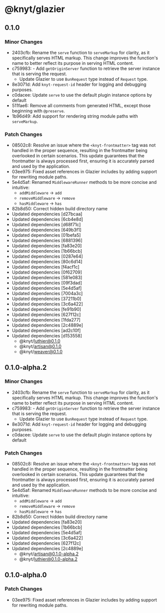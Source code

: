 # @knyt/glazier

## 0.1.0

### Minor Changes

- 2403cfb: Rename the `serve` function to `serveMarkup` for clarity, as it specifically serves HTML markup. This change improves the function's name to better reflect its purpose in serving HTML content.
- c759983: - Add `getOriginServer` function to retrieve the server instance that is serving the request.
  - Update Glazier to use `BunRequest` type instead of `Request` type.
- 8e3071d: Add `knyt-request-id` header for logging and debugging purposes.
- c0dacee: Update `serve` to use the default plugin instance options by default
- 511fae6: Remove all comments from generated HTML, except those beginning with `@preserve`.
- 1b96d49: Add support for rendering string module paths with `serveMarkup`.

### Patch Changes

- 08502c8: Resolve an issue where the `<knyt-frontmatter>` tag was not handled in the proper sequence, resulting in the frontmatter being overlooked in certain scenarios. This update guarantees that the frontmatter is always processed first, ensuring it is accurately parsed and used by the application.
- 03ee975: Fixed asset references in Glazier includes by adding support for rewriting module paths.
- 5e4d5af: Renamed `MiddlewareRunner` methods to be more concise and intuitive:
  - `addMiddleware` -> `add`
  - `removeMiddleware` -> `remove`
  - `hasMiddleware` -> `has`
- 82b8d50: Correct hidden build directory name
- Updated dependencies [d27bcaa]
- Updated dependencies [6cb4e8d]
- Updated dependencies [d68f71c]
- Updated dependencies [649b3f1]
- Updated dependencies [01befa5]
- Updated dependencies [6881396]
- Updated dependencies [fa83e20]
- Updated dependencies [1b66bcb]
- Updated dependencies [0287e64]
- Updated dependencies [80c6d14]
- Updated dependencies [f4acf1c]
- Updated dependencies [0f62709]
- Updated dependencies [581e083]
- Updated dependencies [09f3dad]
- Updated dependencies [5e4d5af]
- Updated dependencies [7004a3c]
- Updated dependencies [37211b0]
- Updated dependencies [3c6a422]
- Updated dependencies [fe91b90]
- Updated dependencies [627f12c]
- Updated dependencies [1fda277]
- Updated dependencies [2c4889e]
- Updated dependencies [ad2c10f]
- Updated dependencies [d153558]
  - @knyt/luthier@0.1.0
  - @knyt/artisan@0.1.0
  - @knyt/weaver@0.1.0

## 0.1.0-alpha.2

### Minor Changes

- 2403cfb: Rename the `serve` function to `serveMarkup` for clarity, as it specifically serves HTML markup. This change improves the function's name to better reflect its purpose in serving HTML content.
- c759983: - Add `getOriginServer` function to retrieve the server instance that is serving the request.
  - Update Glazier to use `BunRequest` type instead of `Request` type.
- 8e3071d: Add `knyt-request-id` header for logging and debugging purposes.
- c0dacee: Update `serve` to use the default plugin instance options by default

### Patch Changes

- 08502c8: Resolve an issue where the `<knyt-frontmatter>` tag was not handled in the proper sequence, resulting in the frontmatter being overlooked in certain scenarios. This update guarantees that the frontmatter is always processed first, ensuring it is accurately parsed and used by the application.
- 5e4d5af: Renamed `MiddlewareRunner` methods to be more concise and intuitive:
  - `addMiddleware` -> `add`
  - `removeMiddleware` -> `remove`
  - `hasMiddleware` -> `has`
- 82b8d50: Correct hidden build directory name
- Updated dependencies [fa83e20]
- Updated dependencies [1b66bcb]
- Updated dependencies [5e4d5af]
- Updated dependencies [3c6a422]
- Updated dependencies [627f12c]
- Updated dependencies [2c4889e]
  - @knyt/artisan@0.1.0-alpha.2
  - @knyt/luthier@0.1.0-alpha.2

## 0.1.0-alpha.0

### Patch Changes

- 03ee975: Fixed asset references in Glazier includes by adding support for rewriting module paths.
